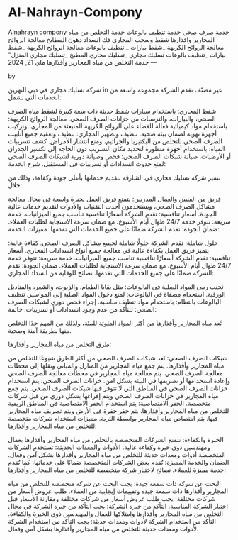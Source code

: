 # Al-Nahrayn-Compony
Alnahrayn compony خدمة صرف صحي خدمة تنظيف بالوعات خدمة التخلص من مياه المجارير واقذارها شفط وسحب المجاري فك انسداد دهون المطابخ معالجة الروائح معالجة الروائح الكريهة _شفط بيارات _ تنظيف بالوعات معالجة الروائح الكريهة _شفط بيارات _تنظيف بالوعات تسليك مجاري _تسليك مجاري المطبخ _تسليك مجاري المنزل"
خدمة التخلص من مياه المجارير وأقذارها
ماي 21, 2024
—

by

شركة تسليك مجاري في دبي النهرين
in غير مصنّف
تقدم الشركة مجموعة واسعة من الخدمات التي تشمل:

شفط المجاري: باستخدام سيارات شفط حديثة ذات سعة كبيرة لشفط مياه الصرف الصحي، والبيارات، والترسبات من خزانات الصرف الصحي.
معالجة الروائح الكريهة: باستخدام مواد كيميائية فعالة للقضاء على الروائح الكريهة المنبعثة من المجاري، وتركيب أجهزة تهوية لضمان بيئة صحية.
تنظيف وتطهير المجاري: تنظيف وتعقيم جميع أنابيب الصرف الصحي للتخلص من البكتيريا والجراثيم، ومنع انتشار الأمراض.
كشف تسريبات المياه: باستخدام أجهزة متطورة لتحديد مكان التسريب دون الحاجة إلى تكسير الجدران أو الأرضيات.
صيانة شبكات الصرف الصحي: فحص وصيانة دورية لشبكات الصرف الصحي لمنع حدوث انسدادات أو تسريبات في المستقبل.
شرح الخدمة:

تتميز شركة تسليك مجاري في الشارقة بتقديم خدماتها بأعلى جودة وكفاءة، وذلك من خلال:

فريق من الفنيين والعمال المدربين: يتمتع فريق العمل بخبرة واسعة في مجال معالجة مشاكل الصرف الصحي، ويستخدمون أحدث التقنيات والأدوات لتقديم خدمات عالية الجودة.
أسعار تنافسية: تقدم الشركة أسعارًا تنافسية تناسب جميع الميزانيات.
خدمة سريعة: تتوفر خدمة 24/7 طوال أيام الأسبوع، مع ضمان سرعة الاستجابة لطلبات العملاء.
ضمان الجودة: تقدم الشركة ضمانًا على جميع الخدمات التي تقدمها.
مميزات الخدمة:

حلول شاملة: تقدم الشركة حلولًا شاملة لجميع مشاكل الصرف الصحي.
كفاءة عالية: يتميز فريق العمل بكفاءة عالية في معالجة جميع أنواع انسدادات المجاري.
أسعار تنافسية: تقدم الشركة أسعارًا تنافسية تناسب جميع الميزانيات.
خدمة سريعة: تتوفر خدمة 24/7 طوال أيام الأسبوع، مع ضمان سرعة الاستجابة لطلبات العملاء.
ضمان الجودة: تقدم الشركة ضمانًا على جميع الخدمات التي تقدمها.
نصائح للوقاية من انسداد المجاري:

تجنب رمي المواد الصلبة في البالوعات: مثل بقايا الطعام، والزيوت، والشعر، والمناديل الورقية.
استخدام مصفاة في البالوعات: لمنع دخول المواد الصلبة إلى المواسير.
تنظيف البالوعات بانتظام: باستخدام مواد تنظيف مناسبة.
إجراء فحص دوري لشبكات الصرف الصحي: للتأكد من عدم وجود انسدادات أو تسريبات.
خاتمة:

تُعد مياه المجارير وأقذارها من أكثر المواد الملوثة للبيئة، ولذلك من المهم جدًا التخلص منها بطريقة آمنة وصحية.

طرق التخلص من مياه المجارير وأقذارها:

شبكات الصرف الصحي:
تُعد شبكات الصرف الصحي من أكثر الطرق شيوعًا للتخلص من مياه المجارير وأقذارها.
يتم جمع مياه المجارير من المنازل والمباني ونقلها إلى محطات معالجة الصرف الصحي.
يتم معالجة مياه المجارير في محطات معالجة الصرف الصحي وإعادة استخدامها أو تصريفها في البيئة بشكل آمن.
خزانات الصرف الصحي:
يتم استخدام خزانات الصرف الصحي في المناطق التي لا تتوفر فيها شبكات الصرف الصحي.
يتم جمع مياه المجارير في خزانات الصرف الصحي ويتم إفراغها بشكل دوري من قبل شركات متخصصة.
الحفر الامتصاصية:
يتم استخدام الحفر الامتصاصية في المناطق الريفية للتخلص من مياه المجارير وأقذارها.
يتم حفر حفرة في الأرض ويتم تصريف مياه المجارير فيها.
يتم امتصاص مياه المجارير بواسطة التربة.
مميزات استخدام شركات متخصصة للتخلص من مياه المجارير وأقذارها:

الخبرة والكفاءة:
تتمتع الشركات المتخصصة بالتخلص من مياه المجارير وأقذارها بعمال ومهندسين ذوي خبرة وكفاءة عالية.
الأدوات والمعدات الحديثة:
تستخدم الشركات المتخصصة أدوات ومعدات حديثة للتخلص من مياه المجارير وأقذارها بشكل آمن وفعال.
الضمان والخدمة المميزة:
تُقدم بعض الشركات المتخصصة ضمانًا على خدماتها، كما تُقدم خدمة مميزة للعملاء.
نصائح لاختيار شركة متخصصة للتخلص من مياه المجارير وأقذارها:

البحث عن شركة ذات سمعة جيدة:
يجب البحث عن شركة متخصصة للتخلص من مياه المجارير وأقذارها ذات سمعة جيدة وتقييمات إيجابية من العملاء.
طلب عروض أسعار من شركات مختلفة:
يجب طلب عروض أسعار من شركات مختلفة ومقارنة الأسعار قبل اختيار الشركة المناسبة.
التأكد من خبرة الشركة:
يجب التأكد من خبرة الشركة في مجال التخلص من مياه المجارير وأقذارها وامتلاكها للعمال والمهندسين ذوي الخبرة والكفاءة.
التأكد من استخدام الشركة لأدوات ومعدات حديثة:
يجب التأكد من استخدام الشركة لأدوات ومعدات حديثة للتخلص من مياه المجارير وأقذارها بشكل آمن وفعال.

